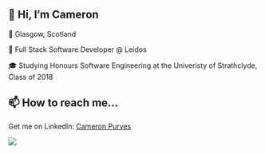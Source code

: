 ## 👋 Hi, I’m Cameron

📍  Glasgow, Scotland

💼 Full Stack Software Developer @ Leidos

🎓 Studying Honours Software Engineering at the Univeristy of Strathclyde, Class of 2018

## 📫 How to reach me...

Get me on LinkedIn: [Cameron Purves](https://www.linkedin.com/in/cameron-purves-0/)

![](https://cdn.dribbble.com/users/600557/screenshots/3625204/media/fcab62316b56f66ea4a4268fae3335a4.gif)

